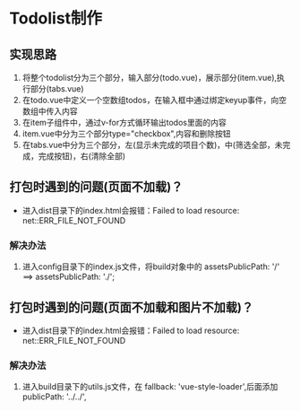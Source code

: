 # Todolist制作
## 实现思路
1. 将整个todolist分为三个部分，输入部分(todo.vue)，展示部分(item.vue),执行部分(tabs.vue)
2. 在todo.vue中定义一个空数组todos，在输入框中通过绑定keyup事件，向空数组中传入内容
3. 在item子组件中，通过v-for方式循环输出todos里面的内容
4. item.vue中分为三个部分type="checkbox",内容和删除按钮
5. 在tabs.vue中分为三个部分，左(显示未完成的项目个数)，中(筛选全部，未完成，完成按钮)，右(清除全部)

## 打包时遇到的问题(页面不加载)？
+ 进入dist目录下的index.html会报错：Failed to load resource: net::ERR_FILE_NOT_FOUND
### 解决办法
1. 进入config目录下的index.js文件，将build对象中的 assetsPublicPath: '/' ==> assetsPublicPath: './';

## 打包时遇到的问题(页面不加载和图片不加载)？
+ 进入dist目录下的index.html会报错：Failed to load resource: net::ERR_FILE_NOT_FOUND
### 解决办法
1. 进入build目录下的utils.js文件，在 fallback: 'vue-style-loader',后面添加 publicPath: '../../',
        
